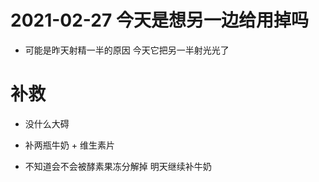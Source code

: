 
# 2021-02-27 今天是想另一边给用掉吗

- 可能是昨天射精一半的原因 今天它把另一半射光光了 

# 补救

- 没什么大碍  

- 补两瓶牛奶 + 维生素片      

- 不知道会不会被酵素果冻分解掉  明天继续补牛奶    
